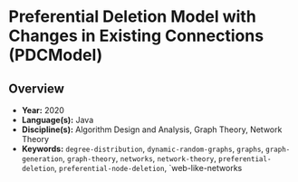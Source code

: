 # Preferential Deletion Model with Changes in Existing Connections (PDCModel)

## Overview
- **Year:** 2020
- **Language(s):** Java
- **Discipline(s):** Algorithm Design and Analysis, Graph Theory, Network Theory
- **Keywords:** `degree-distribution`, `dynamic-random-graphs`, `graphs`, `graph-generation`, `graph-theory`, `networks`, `network-theory`, `preferential-deletion`, `preferential-node-deletion`, `web-like-networks
